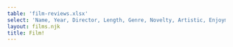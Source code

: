 ```yaml
---
table: 'film-reviews.xlsx'
select: 'Name, Year, Director, Length, Genre, Novelty, Artistic, Enjoyment, Rewatch'
layout: films.njk
title: Film!
---
```

